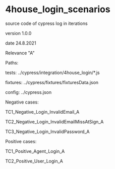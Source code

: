 # 4house_login_scenarios
source code of cypress log in iterations 

version 1.0.0

date 24.8.2021

Relevance "A"

Paths:

  tests: ../cypress/integration/4house_login/*.js

  fixtures: ../cypress/fixtures/fixturesData.json

  config: ../cypress.json


Negative cases:

  TC1_Negative_Login_InvalidEmail_A

  TC2_Negative_Login_InvalidEmailMissAtSign_A

  TC3_Negative_Login_InvalidPassword_A

Positive cases:

  TC1_Positive_Agent_Login_A

  TC2_Positive_User_Login_A
